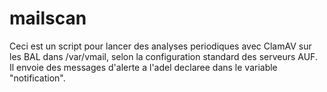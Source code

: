 # mailscan
Ceci est un script pour lancer des analyses periodiques avec ClamAV sur les BAL dans /var/vmail, selon la configuration standard des serveurs AUF.
Il envoie des messages d'alerte a l'adel declaree dans le variable "notification".
